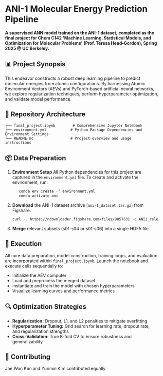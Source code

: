 # ANI-1 Molecular Energy Prediction Pipeline
**A supervised ANN model trained on the ANI-1 dataset, completed as the final project for Chem C142 'Machine Learning, Statistical Models, and Optimization for Molecular Problems' (Prof. Teresa Head-Gordon), Spring 2025 @ UC Berkeley.**

## 📊 Project Synopsis

This endeavor constructs a robust deep learning pipeline to predict molecular energies from atomic configurations. By harnessing Atomic Environment Vectors (AEVs) and PyTorch-based artificial neural networks, we explore regularization techniques, perform hyperparameter optimization, and validate model performance.

## 📁 Repository Architecture

```
├── final_project.ipynb        # Comprehensive Jupyter Notebook
├── environment.yml           # Python Package Dependencies and Environment Settings
└── README.md                 # Project overview and usage instructions
```

## 📦 Data Preparation

1. **Environment Setup** All Python dependencies for this project are captured in the `environment.yml` file. To create and activate the environment, run:

   ```bash
      conda env create -f environment.yml
      conda activate ani
   ```
2. **Download** the ANI-1 dataset archive (`ani-1_dataset.tar.gz`) from Figshare.

   ```bash
   curl -L https://ndownloader.figshare.com/files/9057631 -o ANI1_release.tar.gz
   ```
3. **Merge** relevant subsets (s01–s04 or s01-s06) into a single HDF5 file. 

## 🚀 Execution

All core data preparation, model construction, training loops, and evaluation are incorporated within `final_project.ipynb`. Launch the notebook and execute cells sequentially to:

- Initialize the AEV computer
- Load and preprocess the merged dataset
- Instantiate and train the model with chosen hyperparameters
- Visualize learning curves and performance metrics

## 🔍 Optimization Strategies

- **Regularization:** Dropout, L1, and L2 penalties to mitigate overfitting
- **Hyperparameter Tuning:** Grid search for learning rate, dropout rate, and regularization strengths
- **Cross-Validation:** True K-fold CV to ensure robustness and generalizability

## 🤝 Contributing

Jae Won Kim and Yunmin Kim contributed equally. 


